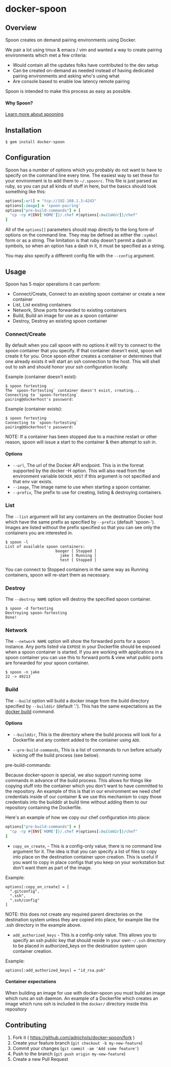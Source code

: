 # docker-spoon

## Overview
Spoon creates on demand pairing environments using Docker.

We pair a lot using tmux & emacs / vim and wanted a way to create
pairing environments which met a few criteria:

- Would contain all the updates folks have contributed to the dev setup
- Can be created on-demand as needed instead of having dedicated pairing
  environments and asking who's using what
- Are console based to enable low latency remote pairing

Spoon is intended to make this process as easy as possible.

#### Why Spoon?
[Learn more about spooning](https://www.youtube.com/watch?v=dYBjVTMUQY0)

## Installation

```
$ gem install docker-spoon
```

## Configuration

Spoon has a number of options which you probably do not want to have to
specify on the command line every time. The easiest way to set these for
your environment is to add them to `~/.spoonrc`. This file is just
parsed as ruby, so you can put all kinds of stuff in here, but the
basics should look something like this:

```ruby
options[:url] = "tcp://192.168.1.3:4243"
options[:image] = 'spoon-pairing'
options["pre-build-commands"] = [
  "cp -rp #{ENV['HOME']}/.chef #{options[:builddir]}/chef"
]
```

All of the `options[]` parameters should map directly to the long form
of options on the command line. They may be defined as either the
`:symbol` form or as a string. The limitation is that ruby doesn't
permit a dash in symbols, so when an option has a dash in it, it must be
specified as a string.

You may also specify a different config file with the `--config`
argument.

## Usage

Spoon has 5 major operations it can perform:

- Connect/Create, Connect to an existing spoon container or create a new
  container
- List, List existing containers
- Network, Show ports forwarded to existing containers
- Build, Build an image for use as a spoon container
- Destroy, Destroy an existing spoon container

### Connect/Create

By default when you call spoon with no options it will try to connect to
the spoon container that you specify. If that container doesn't exist,
spoon will create it for you. Once spoon either creates a container or
determines that one already exists it will start an ssh connection to
the host. This will shell out to ssh and should honor your ssh
configuration locally.

Example (container doesn't exist):
```shell
$ spoon fortesting
The `spoon-fortesting` container doesn't exist, creating...
Connecting to `spoon-fortesting`
pairing@dockerhost's password:
```

Example (container exists):
```shell
$ spoon fortesting
Connecting to `spoon-fortesting`
pairing@dockerhost's password:
```

NOTE: If a container has been stopped due to a machine restart or other
reason, spoon will issue a start to the container & then attempt to ssh
in.

#### Options

- `--url`, The url of the Docker API endpoint. This is in the format
  supported by the docker -H option. This will also read from the
  environment variable `DOCKER_HOST` if this argument is not specified
  and that env var exists.
- `--image`, The image name to use when starting a spoon container.
- `--prefix`, The prefix to use for creating, listing & destroying
  containers.

### List

The `--list` argument will list any containers on the destination Docker
host which have the same prefix as specified by `--prefix` (default
'spoon-'). Images are listed without the prefix specified so that you
can see only the containers you are interested in.

```shell
$ spoon -l
List of available spoon containers:
                      booger [ Stopped ]
                        jake [ Running ]
                        test [ Stopped ]
```

You can connect to Stopped containers in the same way as Running
containers, spoon will re-start them as necessary.

### Destroy

The `--destroy NAME` option will destroy the specified spoon container.

```shell
$ spoon -d fortesting
Destroying spoon-fortesting
Done!
```

### Network

The `--network NAME` option will show the forwarded ports for a spoon
instance. Any ports listed via `EXPOSE` in your Dockerfile should be
exposed when a spoon container is started. If you are working with
applications in a spoon container you can use this to forward ports &
view what public ports are forwarded for your spoon container.

```
$ spoon -n jake
22 -> 49213
```

### Build

The `--build` option will build a docker image from the build directory
specified by `--builddir` (default '.'). This has the same expectations
as the [docker
build](https://docs.docker.com/reference/commandline/cli/#build)
command.

#### Options

- `--builddir`, This is the directory where the build process will look
  for a Dockerfile and any content added to the container using `ADD`.

- `--pre-build-commands`, This is a list of commands to run before
  actually kicking off the build process (see below).

pre-build-commands:

Because docker-spoon is special, we also support running some
commands in advance of the build process. This allows for things like
copying stuff into the container which you don't want to have committed
to the repository. An example of this is that in our environment we need
chef credentials inside of our container & we use this mechanism to copy
those credentials into the builddir at build time without adding them to
our repository containing the Dockerfile.

Here's an example of how we copy our chef configuration into place:
```ruby
options["pre-build-commands"] = [
  "cp -rp #{ENV['HOME']}/.chef #{options[:builddir]}/chef"
]
```

- `copy_on_create`, - This is a config-only value, there is no command
  line argument for it. The idea is that you can specify a list of files
  to copy into place on the destination container upon creation. This is
  useful if you want to copy in place configs that you keep on your
  workstation but don't want them as part of the image.

Example:
```
options[:copy_on_create] = [
  ".gitconfig",
  ".ssh",
  ".ssh/config"
]
```
NOTE: this does not create any required parent directories on the
destination system unless they are copied into place, for example like
the .ssh directory in the example above.

- `add_authorized_keys` - This is a config-only value. This allows you
  to specify an ssh public key that should reside in your own `~/.ssh`
  directory to be placed in authorized_keys on the destination system
  upon container creation.

Example:
```
options[:add_authorized_keys] = "id_rsa.pub"
```

#### Container expectations

When building an image for use with docker-spoon you must build an
image which runs an ssh daemon. An example of a Dockerfile which
creates an image which runs ssh is included in the `docker/`
directory inside this repository

## Contributing

1. Fork it ( https://github.com/adnichols/docker-spoon/fork )
2. Create your feature branch (`git checkout -b my-new-feature`)
3. Commit your changes (`git commit -am 'Add some feature'`)
4. Push to the branch (`git push origin my-new-feature`)
5. Create a new Pull Request

